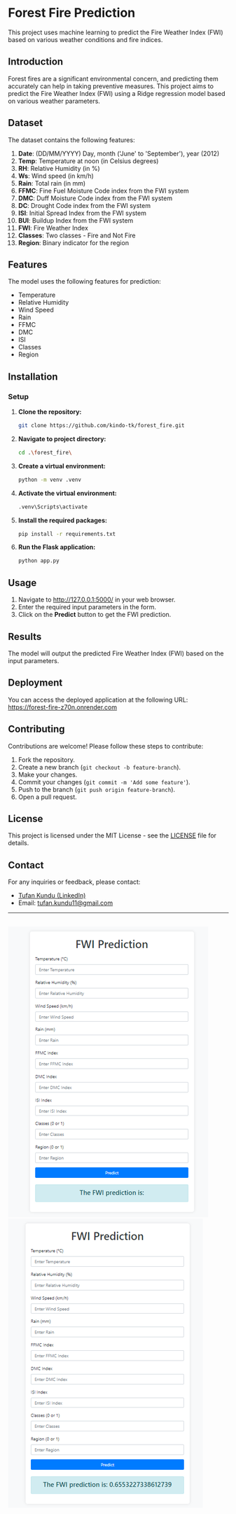 # Forest Fire Prediction

This project uses machine learning to predict the Fire Weather Index (FWI) based on various weather conditions and fire indices.

## Introduction

Forest fires are a significant environmental concern, and predicting them accurately can help in taking preventive measures. This project aims to predict the Fire Weather Index (FWI) using a Ridge regression model based on various weather parameters.

## Dataset

The dataset contains the following features:

1. **Date**: (DD/MM/YYYY) Day, month ('June' to 'September'), year (2012)
2. **Temp**: Temperature at noon (in Celsius degrees)
3. **RH**: Relative Humidity (in %)
4. **Ws**: Wind speed (in km/h)
5. **Rain**: Total rain (in mm)
6. **FFMC**: Fine Fuel Moisture Code index from the FWI system
7. **DMC**: Duff Moisture Code index from the FWI system
8. **DC**: Drought Code index from the FWI system
9. **ISI**: Initial Spread Index from the FWI system
10. **BUI**: Buildup Index from the FWI system
11. **FWI**: Fire Weather Index
12. **Classes**: Two classes - Fire and Not Fire
13. **Region**: Binary indicator for the region

## Features

The model uses the following features for prediction:
- Temperature
- Relative Humidity
- Wind Speed
- Rain
- FFMC
- DMC
- ISI
- Classes
- Region

## Installation

### Setup

1. **Clone the repository:**

    ```sh
    git clone https://github.com/kindo-tk/forest_fire.git
    ```
2. **Navigate to project directory:**

    ```sh
    cd .\forest_fire\
    ```

2. **Create a virtual environment:**

    ```sh
    python -m venv .venv
    ```

3. **Activate the virtual environment:**

   ```sh
   .venv\Scripts\activate
   ```

5. **Install the required packages:**

    ```sh
    pip install -r requirements.txt
    ```

6. **Run the Flask application:**

    ```sh
    python app.py
    ```

## Usage

1. Navigate to http://127.0.0.1:5000/ in your web browser.
2. Enter the required input parameters in the form.
3. Click on the **Predict** button to get the FWI prediction.

## Results

The model will output the predicted Fire Weather Index (FWI) based on the input parameters.

## Deployment

You can access the deployed application at the following URL: https://forest-fire-z70n.onrender.com

## Contributing

Contributions are welcome! Please follow these steps to contribute:

1. Fork the repository.
2. Create a new branch (`git checkout -b feature-branch`).
3. Make your changes.
4. Commit your changes (`git commit -m 'Add some feature'`).
5. Push to the branch (`git push origin feature-branch`).
6. Open a pull request.

## License

This project is licensed under the MIT License - see the [LICENSE](LICENSE) file for details.

## Contact 
For any inquiries or feedback, please contact:

- <a href="https://www.linkedin.com/in/tufan-kundu-577945221/">Tufan Kundu (LinkedIn)</a>
- Email: tufan.kundu11@gmail.com
<hr>
<br>
<img src="https://github.com/kindo-tk/images/blob/main/forest_fire/homepage.png">
<img src = "https://github.com/kindo-tk/images/blob/main/forest_fire/result.png">
